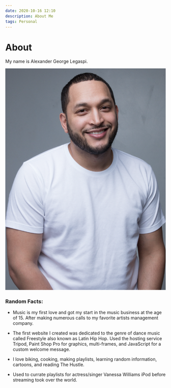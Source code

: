```yaml
---
date: 2020-10-16 12:10
description: About Me
tags: Personal
---
```


# About

My name is Alexander George Legaspi.


![](/images/profession-2020-lores.png)


### Random Facts:

* Music is my first love and got my start in the music business at the age of 15. After making numerous calls to my favorite artists management company.

* The first website I created was dedicated to the genre of dance music called Freestyle also known as Latin Hip Hop. Used the hosting service Tripod, Paint Shop Pro for graphics, multi-frames, and JavaScript for a custom welcome message.

* I love biking, cooking, making playlists, learning random information, cartoons, and reading The Hustle.

* Used to currate playlists for actress/singer Vanessa Williams iPod before streaming took over the world.
